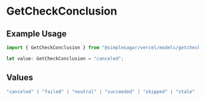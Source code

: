 # GetCheckConclusion

## Example Usage

```typescript
import { GetCheckConclusion } from "@simplesagar/vercel/models/getcheckop.js";

let value: GetCheckConclusion = "canceled";
```

## Values

```typescript
"canceled" | "failed" | "neutral" | "succeeded" | "skipped" | "stale"
```